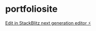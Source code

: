 # portfoliosite

[Edit in StackBlitz next generation editor ⚡️](https://stackblitz.com/~/github.com/altamashh53/portfoliosite)